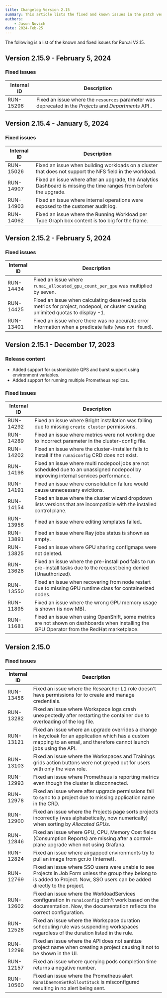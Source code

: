 ```yaml
---
title: Changelog Version 2.15
summary: This article lists the fixed and known issues in the patch versions as well as additional new features that were added in each patch version.
authors:
    - Jason Novich
date: 2024-Feb-25
---
```


The following is a list of the known and fixed issues for Run:ai V2.15.

## Version 2.15.9 - February 5, 2024

### Fixed issues

| Internal ID | Description |
|--|--|
| RUN-15296 | Fixed an issue where the `resources` parameter was deprecated in the *Projects* and *Departments* API . |

## Version 2.15.4 - January 5, 2024

### Fixed issues

| Internal ID | Description |
|--|--|
| RUN-15026 |Fixed an issue when building workloads on a cluster that does not support the NFS field in the workload. |
| RUN-14907 | Fixed an issue where after an upgrade, the Analytics Dashboard is missing the time ranges from before the upgrade.|
| RUN-14903 | Fixed an issue where internal operations were exposed to the customer audit log. |
| RUN-14062 | Fixed an issue where the Running Workload per Type Graph box content is too big for the frame. |

## Version 2.15.2 - February 5, 2024

### Fixed issues

| Internal ID | Description |
|--|--|
| RUN-14434 | Fixed an issue where `runai_allocated_gpu_count_per_gpu` was multiplied by seven. |
| RUN-14425 | Fixed an issue when calculating deserved quota metrics for project, nodepool, or cluster causing unlimited quotas to display -1. |
| RUN-13401 | Fixed an issue where there was no accurate error information when a predicate fails (was `not found`). |


## Version 2.15.1 - December 17, 2023

### Release content

* <!-- RUN-14077 - [runai-cli] allow configuring client burst and QPS -->Added support for customizable QPS and burst support using environment variables.

* <!-- RUN-13968 - Prometheus high availability -- allow changing # of replicas -->Added support for running multiple Prometheus replicas.

### Fixed issues

| Internal ID | Description |
|--|--|
| RUN-14292 | Fixed an issue where Bright installation was failing due to missing `create cluster` permissions. |
| RUN-14289 | Fixed an issue where metrics were not working due to incorrect parameter in the cluster-config file. |
| RUN-14202 | Fixed an issue where the cluster-installer fails to install if the `runaiconfig` CRD does not exist. |
| RUN-14198 | Fixed an issue where multi nodepool jobs are not scheduled due to an unassigned nodepool by improving internal services performance. |
| RUN-14191 | Fixed an issue where consolidation failure would cause unnecessary evictions. |
| RUN-14154 | Fixed an issue where the cluster wizard dropdown lists versions that are incompatible with the installed control plane. |
| RUN-13956 | Fixed an issue where editing templates failed.. |
| RUN-13891 | Fixed an issue where Ray jobs status is shown as empty. |
| RUN-13825 | Fixed an issue where GPU sharing configmaps were not deleted. |
| RUN-13628 | Fixed an issue where the pre-install pod fails to run pre-install tasks due to the request being denied (Unauthorized). |
| RUN-13550 | Fixed an issue when recovering from node restart due to missing GPU runtime class for containerized nodes. |
| RUN-11895 | Fixed an issue where the wrong GPU memory usage is shown (is now MB). |
| RUN-11681 | Fixed an issue when using OpenShift, some metrics are not shown on dashboards when installing the GPU Operator from the RedHat marketplace. |

## Version 2.15.0

### Fixed issues

| Internal ID | Description |
|--|--|
| RUN-13456 | Fixed an issue where the Researcher L1 role doesn't have permissions for to create and manage credentials. |
| RUN-13282 | Fixed an issue where Workspace logs crash unexpectedly after restarting the container due to overloading of the log file. |
| RUN-13121 | Fixed an issue where an upgrade overrides a change in keycloak for an application which has a custom mapping to an email, and therefore cannot launch jobs using the API. |
| RUN-13103 | Fixed an issue where the Workspaces and Trainings grids action buttons were not greyed out for users with only the view role. |
| RUN-12993 | Fixed an issue where Prometheus is reporting metrics even though the cluster is disconnected. |
| RUN-12978 | Fixed an issue where after upgrade permissions fail to sync to a project due to missing application name in the CRD. |
| RUN-12900 | Fixed an issue where the Projects page sorts projects incorrectly (was alphabetically, now numerically) when sorting by *Allocated GPUs*. |
| RUN-12846 | Fixed an issue where GPU, CPU, Memory Cost fields (Consumption Reports) are missing after a control-plane upgrade when not using Grafana. |
| RUN-12824 | Fixed an issue where airgapped environments try to pull an image from gcr.io (Internet).  |
| RUN-12769 | Fixed an issue where SSO users were unable to see Projects in Job Form unless the group they belong to is added to Project. Now, SSO users can be added directly to the project. |
| RUN-12602 | Fixed an issue where the WorkloadServices configuration in `runaiconfig` didn't work based on the documentation. Now, the documentation reflects the correct configuration. |
| RUN-12528 | Fixed an issue where the Workspace duration scheduling rule was suspending workspaces regardless of the duration listed in the rule. |
| RUN-12298 | Fixed an issue where the API does not sanitize project name when creating a project causing it not to be shown in the UI. |
| RUN-12157 | Fixed an issue where querying pods completion time returns a negative number. |
| RUN-10560 | Fixed an issue where the Prometheus alert `RunaiDaemonSetRolloutStuck` is misconfigured resulting in no alert being sent. |
